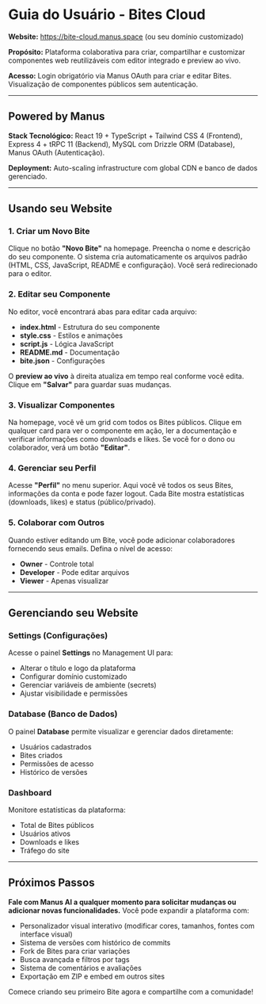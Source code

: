 # Guia do Usuário - Bites Cloud

**Website:** https://bite-cloud.manus.space (ou seu domínio customizado)

**Propósito:** Plataforma colaborativa para criar, compartilhar e customizar componentes web reutilizáveis com editor integrado e preview ao vivo.

**Acesso:** Login obrigatório via Manus OAuth para criar e editar Bites. Visualização de componentes públicos sem autenticação.

---

## Powered by Manus

**Stack Tecnológico:** React 19 + TypeScript + Tailwind CSS 4 (Frontend), Express 4 + tRPC 11 (Backend), MySQL com Drizzle ORM (Database), Manus OAuth (Autenticação).

**Deployment:** Auto-scaling infrastructure com global CDN e banco de dados gerenciado.

---

## Usando seu Website

### 1. Criar um Novo Bite

Clique no botão **"Novo Bite"** na homepage. Preencha o nome e descrição do seu componente. O sistema cria automaticamente os arquivos padrão (HTML, CSS, JavaScript, README e configuração). Você será redirecionado para o editor.

### 2. Editar seu Componente

No editor, você encontrará abas para editar cada arquivo:
- **index.html** - Estrutura do seu componente
- **style.css** - Estilos e animações
- **script.js** - Lógica JavaScript
- **README.md** - Documentação
- **bite.json** - Configurações

O **preview ao vivo** à direita atualiza em tempo real conforme você edita. Clique em **"Salvar"** para guardar suas mudanças.

### 3. Visualizar Componentes

Na homepage, você vê um grid com todos os Bites públicos. Clique em qualquer card para ver o componente em ação, ler a documentação e verificar informações como downloads e likes. Se você for o dono ou colaborador, verá um botão **"Editar"**.

### 4. Gerenciar seu Perfil

Acesse **"Perfil"** no menu superior. Aqui você vê todos os seus Bites, informações da conta e pode fazer logout. Cada Bite mostra estatísticas (downloads, likes) e status (público/privado).

### 5. Colaborar com Outros

Quando estiver editando um Bite, você pode adicionar colaboradores fornecendo seus emails. Defina o nível de acesso:
- **Owner** - Controle total
- **Developer** - Pode editar arquivos
- **Viewer** - Apenas visualizar

---

## Gerenciando seu Website

### Settings (Configurações)

Acesse o painel **Settings** no Management UI para:
- Alterar o título e logo da plataforma
- Configurar domínio customizado
- Gerenciar variáveis de ambiente (secrets)
- Ajustar visibilidade e permissões

### Database (Banco de Dados)

O painel **Database** permite visualizar e gerenciar dados diretamente:
- Usuários cadastrados
- Bites criados
- Permissões de acesso
- Histórico de versões

### Dashboard

Monitore estatísticas da plataforma:
- Total de Bites públicos
- Usuários ativos
- Downloads e likes
- Tráfego do site

---

## Próximos Passos

**Fale com Manus AI a qualquer momento para solicitar mudanças ou adicionar novas funcionalidades.** Você pode expandir a plataforma com:

- Personalizador visual interativo (modificar cores, tamanhos, fontes com interface visual)
- Sistema de versões com histórico de commits
- Fork de Bites para criar variações
- Busca avançada e filtros por tags
- Sistema de comentários e avaliações
- Exportação em ZIP e embed em outros sites

Comece criando seu primeiro Bite agora e compartilhe com a comunidade!
